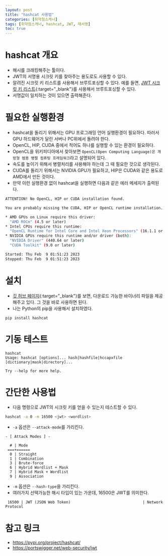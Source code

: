 ```yaml
---
layout: post
title: "hashcat 사용법"
categories: [취약점스캐너]
tags: [취약점스캐너, hashcat, JWT, 재서명]
toc: true
---
```


# hashcat 개요
- 해시를 크래킹해주는 툴이다. 
- JWT의 서명용 시크릿 키를 찾아주는 용도로도 사용할 수 있다. 
- 알려진 시크릿 키 리스트를 사용해서 브루트포싱할 수 있다. 예를 들면, [JWT 시크릿 키 리스트](https://github.com/wallarm/jwt-secrets/blob/master/jwt.secrets.list){:target="_blank"}를 사용해서 브루트포싱할 수 있다. 
- 서명값이 일치하는 것이 있으면 출력해준다.

# 필요한 실행환경 
- hashcat을 돌리기 위해서는 GPU 프로그래밍 언어 실행환경이 필요하다. 따러서 GPU 하드웨어가 달린 서버나 PC위에서 돌려야 한다. 
- OpenCL, HIP, CUDA 중에서 적어도 하나를 실행할 수 있는 환경이 필요하다. 
- OpenCL을 위키피디아에서 찾아보면 `OpenCL(Open Computing Language)은 개방형 범용 병렬 컴퓨팅 프레임워크`라고 설명되어 있다. 
- 속도를 높이기 위해서 병렬처리를 사용해야 하는데 그 때 필요한 것으로 생각된다. 
- CUDA를 돌리기 위해서는 NVIDIA GPU가 필요하고, HIP은 CUDA와 같은 용도로 AMD에서 만든 것이다.
- 만약 이런 실행환경 없이 hashcat을 실행하면 다음과 같은 에러 메세지가 출력된다. 

```sh
ATTENTION! No OpenCL, HIP or CUDA installation found.

You are probably missing the CUDA, HIP or OpenCL runtime installation.

* AMD GPUs on Linux require this driver:
  "AMD ROCm" (4.5 or later)
* Intel CPUs require this runtime:
  "OpenCL Runtime for Intel Core and Intel Xeon Processors" (16.1.1 or later)
* NVIDIA GPUs require this runtime and/or driver (both):
  "NVIDIA Driver" (440.64 or later)
  "CUDA Toolkit" (9.0 or later)

Started: Thu Feb  9 01:51:23 2023
Stopped: Thu Feb  9 01:51:23 2023
```

# 설치
- [깃 허브 페이지](https://github.com/hashcat/hashcat){:target="_blank"}를 보면, 다운로드 가능한 바이너리 파일을 제공해주고 있다. 그 것을 바로 사용하면 된다. 
- 나는 Python의 pip을 사용해서 설치하였다.

```
pip install hashcat
```

# 기동 테스트 
```
hashcat
Usage: hashcat [options]... hash|hashfile|hccapxfile [dictionary|mask|directory]...

Try --help for more help.

```

# 간단한 사용법
- 다음 명령으로 JWT의 시크릿 키를 얻을 수 있는지 테스트할 수 있다. 

```sh
hashcat -a 0 -m 16500 <jwt> <wordlist>
```

- `-a` 옵션은 `--attack-mode`를 가리킨다. 

```
- [ Attack Modes ] -

  # | Mode
 ===+======
  0 | Straight
  1 | Combination
  3 | Brute-force
  6 | Hybrid Wordlist + Mask
  7 | Hybrid Mask + Wordlist
  9 | Association

```

- `-m` 옵션은 `--hash-type`을 가리킨다. 
- 여러가지 선택가능한 해시 타입이 있는 가운데, 16500은 JWT를 의미한다. 

```
 16500 | JWT (JSON Web Token)                                | Network Protocol
```


# 참고 링크 
- https://pypi.org/project/hashcat/
- https://portswigger.net/web-security/jwt